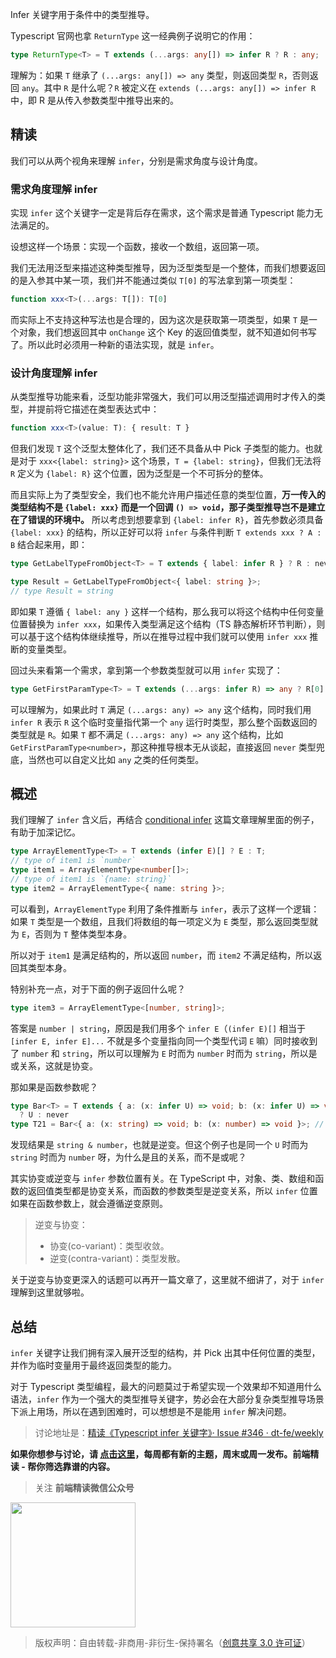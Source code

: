 Infer 关键字用于条件中的类型推导。

Typescript 官网也拿 `ReturnType` 这一经典例子说明它的作用：

```typescript
type ReturnType<T> = T extends (...args: any[]) => infer R ? R : any;
```

理解为：如果 `T` 继承了 `(...args: any[]) => any` 类型，则返回类型 `R`，否则返回 `any`。其中 `R` 是什么呢？`R` 被定义在 `extends (...args: any[]) => infer R` 中，即 R 是从传入参数类型中推导出来的。

## 精读

我们可以从两个视角来理解 `infer`，分别是需求角度与设计角度。

### 需求角度理解 infer

实现 `infer` 这个关键字一定是背后存在需求，这个需求是普通 Typescript 能力无法满足的。

设想这样一个场景：实现一个函数，接收一个数组，返回第一项。

我们无法用泛型来描述这种类型推导，因为泛型类型是一个整体，而我们想要返回的是入参其中某一项，我们并不能通过类似 `T[0]` 的写法拿到第一项类型：

```typescript
function xxx<T>(...args: T[]): T[0]
```

而实际上不支持这种写法也是合理的，因为这次是获取第一项类型，如果 `T` 是一个对象，我们想返回其中 `onChange` 这个 Key 的返回值类型，就不知道如何书写了。所以此时必须用一种新的语法实现，就是 `infer`。

### 设计角度理解 infer

从类型推导功能来看，泛型功能非常强大，我们可以用泛型描述调用时才传入的类型，并提前将它描述在类型表达式中：

```typescript
function xxx<T>(value: T): { result: T }
```

但我们发现 `T` 这个泛型太整体化了，我们还不具备从中 Pick 子类型的能力。也就是对于 `xxx<{label: string}>` 这个场景，`T = {label: string}`，但我们无法将 `R` 定义为 `{label: R}` 这个位置，因为泛型是一个不可拆分的整体。

而且实际上为了类型安全，我们也不能允许用户描述任意的类型位置，**万一传入的类型结构不是 `{label: xxx}` 而是一个回调 `() => void`，那子类型推导岂不是建立在了错误的环境中。** 所以考虑到想要拿到 `{label: infer R}`，首先参数必须具备 `{label: xxx}` 的结构，所以正好可以将 `infer` 与条件判断 `T extends xxx ? A : B` 结合起来用，即：

```typescript
type GetLabelTypeFromObject<T> = T extends { label: infer R } ? R : never

type Result = GetLabelTypeFromObject<{ label: string }>;
// type Result = string
```

即如果 `T` 遵循 `{ label: any }` 这样一个结构，那么我可以将这个结构中任何变量位置替换为 `infer xxx`，如果传入类型满足这个结构（TS 静态解析环节判断），则可以基于这个结构体继续推导，所以在推导过程中我们就可以使用 `infer xxx` 推断的变量类型。

回过头来看第一个需求，拿到第一个参数类型就可以用 `infer` 实现了：

```typescript
type GetFirstParamType<T> = T extends (...args: infer R) => any ? R[0] : never
```

可以理解为，如果此时 `T` 满足 `(...args: any) => any` 这个结构，同时我们用 `infer R` 表示 `R` 这个临时变量指代第一个 `any` 运行时类型，那么整个函数返回的类型就是 `R`。如果 `T` 都不满足 `(...args: any) => any` 这个结构，比如 `GetFirstParamType<number>`，那这种推导根本无从谈起，直接返回 `never` 类型兜底，当然也可以自定义比如 `any` 之类的任何类型。

## 概述

我们理解了 `infer` 含义后，再结合 [conditional infer](https://learntypescript.dev/09/l2-conditional-infer) 这篇文章理解里面的例子，有助于加深记忆。

```typescript
type ArrayElementType<T> = T extends (infer E)[] ? E : T;
// type of item1 is `number`
type item1 = ArrayElementType<number[]>;
// type of item1 is `{name: string}`
type item2 = ArrayElementType<{ name: string }>;
```

可以看到，`ArrayElementType` 利用了条件推断与 `infer`，表示了这样一个逻辑：如果 `T` 类型是一个数组，且我们将数组的每一项定义为 `E` 类型，那么返回类型就为 `E`，否则为 `T` 整体类型本身。

所以对于 `item1` 是满足结构的，所以返回 `number`，而 `item2` 不满足结构，所以返回其类型本身。

特别补充一点，对于下面的例子返回什么呢？

```typescript
type item3 = ArrayElementType<[number, string]>;
```

答案是 `number | string`，原因是我们用多个 `infer E`（`(infer E)[]` 相当于 `[infer E, infer E]...` 不就是多个变量指向同一个类型代词 `E` 嘛）同时接收到了 `number` 和 `string`，所以可以理解为 `E` 时而为 `number` 时而为 `string`，所以是或关系，这就是协变。

那如果是函数参数呢？

```typescript
type Bar<T> = T extends { a: (x: infer U) => void; b: (x: infer U) => void }
  ? U : never
type T21 = Bar<{ a: (x: string) => void; b: (x: number) => void }>; // string & number
```

发现结果是 `string & number`，也就是逆变。但这个例子也是同一个 `U` 时而为 `string` 时而为 `number` 呀，为什么是且的关系，而不是或呢？

其实协变或逆变与 `infer` 参数位置有关。在 TypeScript 中，对象、类、数组和函数的返回值类型都是协变关系，而函数的参数类型是逆变关系，所以 `infer` 位置如果在函数参数上，就会遵循逆变原则。

> 逆变与协变：
>
> - 协变(co-variant)：类型收敛。
> - 逆变(contra-variant)：类型发散。

关于逆变与协变更深入的话题可以再开一篇文章了，这里就不细讲了，对于 `infer` 理解到这里就够啦。

## 总结

`infer` 关键字让我们拥有深入展开泛型的结构，并 Pick 出其中任何位置的类型，并作为临时变量用于最终返回类型的能力。

对于 Typescript 类型编程，最大的问题莫过于希望实现一个效果却不知道用什么语法，`infer` 作为一个强大的类型推导关键字，势必会在大部分复杂类型推导场景下派上用场，所以在遇到困难时，可以想想是不是能用 `infer` 解决问题。

> 讨论地址是：[精读《Typescript infer 关键字》· Issue #346 · dt-fe/weekly](https://github.com/dt-fe/weekly/issues/346)

**如果你想参与讨论，请 [点击这里](https://github.com/dt-fe/weekly)，每周都有新的主题，周末或周一发布。前端精读 - 帮你筛选靠谱的内容。**

> 关注 **前端精读微信公众号**

<img width=200 src="https://img.alicdn.com/tfs/TB165W0MCzqK1RjSZFLXXcn2XXa-258-258.jpg">

> 版权声明：自由转载-非商用-非衍生-保持署名（[创意共享 3.0 许可证](https://creativecommons.org/licenses/by-nc-nd/3.0/deed.zh)）
